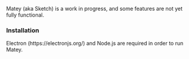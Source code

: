Matey (aka Sketch) is a work in progress, and some features are not yet fully functional.

<h3>Installation</h3>
Electron (https://electronjs.org/) and Node.js are required in order to run Matey.
